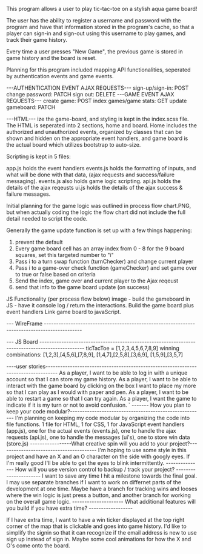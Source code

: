 This program allows a user to play tic-tac-toe on a stylish aqua game board!

The user has the ability to register a username and password with the program and have that information stored in the program's cache, so that a player can sign-in and sign-out using this username to play games, and track their game history. 

Every time a user presses "New Game", the previous game is stored in game history and the board is reset.





Planning for this program included mapping API functionalities, seperated by authentication events and game events.

---AUTHENTICATION EVENT AJAX REQUESTS---
sign-up/sign-in: POST
change password: PATCH
sign out: DELETE
---GAME EVENT AJAX REQUESTS---
create game: POST
index games/game stats: GET
update gameboard: PATCH

---HTML---
ize the game-board, and styling is kept in the index.scss file. The HTML is seperated into 2 sections, home and board. Home includes the authorized and unauthorized events, organized by classes that can be shown and hidden on the appropriate event handlers, and game board is the actual board which utilizes bootstrap to auto-size. 

Scripting is kept in 5 files: 

app.js holds the event handlers
events.js holds the formatting of inputs, and what will be done with that data, (ajax requests and success/failure messaging). 
events.js also holds game logic scripting. 
api.js holds the details of the ajax reqeusts 
ui.js holds the details of the ajax success & failure messages. 

Initial planning for the game logic was outlined in process flow chart.PNG, but when actually coding the logic the flow chart did not include the full detail needed to script the code. 

Generally the game update function is set up with a few things happening:
1. prevent the default
2. Every game board cell has an array index from 0 - 8 for the 9 board squares, set this targeted number to "i"
3. Pass i to a turn swap function (turnChecker) and change current player
4. Pass i to a game-over check function (gameChecker) and set game over to true or false based on criteria
5. Send the index, game over and current player to the Ajax reqeust
6. send that info to the game board update (on success)





JS Functionality (per process flow below)
image - build the gameboard in JS - have it console log / return the interactions.
Build the game board plus event handlers
Link game board to javaScript.



--- WireFrame ---------------------------------------------------------------------------------------------

--- JS Board ------------------------------------------------------------------------------------------------
ticTacToe = [1,2,3,4,5,6,7,8,9]
winning combinations:
[1,2,3],[4,5,6],[7,8,9],
[1,4,7],[2,5,8],[3,6,9],
[1,5,9],[3,5,7]

----user stories-----------------------------------------------------------------------------------
As a player, I want to be able to log in with a unique account so that I can store my game history. As a player, I want to be able to interact with the game board by clicking on the box I want to place my more so that I can play as I would with paper and pen.
As a player, I want to be able to restart a game so that I can try again.
As a player, I want the game to indicate if it is my turn or not to avoid confusion. `
------- How you plan to keep your code modular?-------------------------------------------------------
I'm planning on keeping my code modular by organizing the code into file functions. 1 file for HTML, 1 for CSS, 1 for JavaScript event handlers (app.js), one for the actual events (events.js), one to handle the ajax requests (api.js), one to handle the messages (ui's), one to store win data (store.js)
-----------------What creative spin will you add to your project?----------------------------------------
I'm hoping to use some style in this project and have an X and an O character on the side with googly eyes. If I'm really good I'll be able to get the eyes to blink intermittently.
--------------- How will you use version control to backup / track your project? ----------------------
I want to save any time I hit a milestone towards the final goal. I may use separate branches if I want to work on differnet parts of the development at one time. Maybe have a branch for tracking wins and looses where the win logic is just press a button, and another branch for working on the overall game logic.
--------------------- What additional features will you build if you have extra time? ------------------

If I have extra time, I want to have a win ticker displayed at the top right corner of the map that is clickable and goes into game history. I'd like to simplify the signin so that it can recognize if the email address is new to use sign up instead of sign in. Maybe some cool animations for how the X and O's come onto the board.


